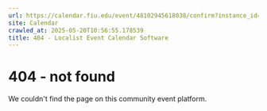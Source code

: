 ```yaml
---
url: https://calendar.fiu.edu/event/48102945618038/confirm?instance_id=48102945658000&return=https%3A%2F%2Fcalendar.fiu.edu%2Fcalendar%3Fevent_types%255B%255D%3D127601
site: Calendar
crawled_at: 2025-05-20T10:56:55.178539
title: 404 - Localist Event Calendar Software
---
```


# 404 - not found
We couldn't find the page on this community event platform.
